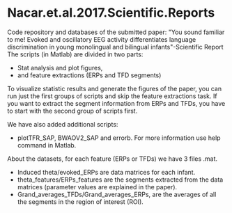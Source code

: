# Nacar.et.al.2017.Scientific.Reports
Code repository and databases of the submitted paper: "You sound familiar to me! Evoked and oscillatory EEG activity differentiates language discrimination in young monolingual and bilingual infants"-Scientific Report
The scripts (in Matlab) are divided in two parts:
- Stat analysis and plot figures,
- and feature extractions (ERPs and TFD segments)

To visualize statistic results and generate the figures of the paper, you can run just the first groups of scripts and skip the feature extractions task. If you want to extract the segment information from ERPs and TFDs, you have to start with the second group of scripts first.   

We have also added additional scripts:

- plotTFR_SAP, BWAOV2_SAP and errorb. For more information use help command in Matlab.

About the datasets, for each feature (ERPs or TFDs) we have 3 files .mat. 
- Induced theta/evoked_ERPs are data matrices for each infant. 
- theta_features/ERPs_features are the segments extracted from the data matrices (parameter values are explained in the paper).
- Grand_averages_TFDs/Grand_averages_ERPs, are the averages of all the segments in the region of interest (ROI).

